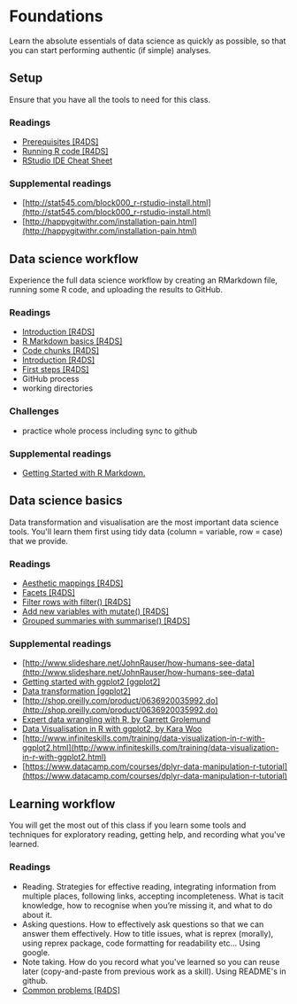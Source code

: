 <!-- Generated automatically from index.yaml. Do not edit by hand -->
# Foundations

Learn the absolute essentials of data science as quickly as possible, so that you can start performing authentic (if simple) analyses.

## Setup

Ensure that you have all the tools to need for this class.

### Readings

* [Prerequisites [R4DS]](http://r4ds.had.co.nz/introduction.html#prerequisites)
* [Running R code [R4DS]](http://r4ds.had.co.nz/introduction.html#running-r-code)
* [RStudio IDE Cheat Sheet](https://www.rstudio.com/wp-content/uploads/2016/01/rstudio-IDE-cheatsheet.pdf)

### Supplemental readings

* [http://stat545.com/block000_r-rstudio-install.html](http://stat545.com/block000_r-rstudio-install.html)
* [http://happygitwithr.com/installation-pain.html](http://happygitwithr.com/installation-pain.html)

## Data science workflow

Experience the full data science workflow by creating an RMarkdown file, running some R code, and uploading the results to GitHub.

### Readings

* [Introduction [R4DS]](http://r4ds.had.co.nz/r-markdown.html#introduction-18)
* [R Markdown basics [R4DS]](http://r4ds.had.co.nz/r-markdown.html#r-markdown-basics)
* [Code chunks [R4DS]](http://r4ds.had.co.nz/r-markdown.html#code-chunks)
* [Introduction [R4DS]](http://r4ds.had.co.nz/data-visualisation.html#introduction-1)
* [First steps [R4DS]](http://r4ds.had.co.nz/data-visualisation.html#first-steps)
* GitHub process
* working directories

### Challenges

* practice whole process including sync to github

### Supplemental readings

* [Getting Started with R Markdown.](https://www.rstudio.com/resources/webinars/getting-started-with-r-markdown/)

## Data science basics

Data transformation and visualisation are the most important data science tools. You'll learn them first using tidy data (column = variable, row = case) that we provide.

### Readings

* [Aesthetic mappings [R4DS]](http://r4ds.had.co.nz/data-visualisation.html#aesthetic-mappings)
* [Facets [R4DS]](http://r4ds.had.co.nz/data-visualisation.html#facets)
* [Filter rows with filter() [R4DS]](http://r4ds.had.co.nz/transform.html#filter-rows-with-filter)
* [Add new variables with mutate() [R4DS]](http://r4ds.had.co.nz/transform.html#add-new-variables-with-mutate)
* [Grouped summaries with summarise() [R4DS]](http://r4ds.had.co.nz/transform.html#grouped-summaries-with-summarise)

### Supplemental readings

* [http://www.slideshare.net/JohnRauser/how-humans-see-data](http://www.slideshare.net/JohnRauser/how-humans-see-data)
* [Getting started with ggplot2 [ggplot2]](http://link.springer.com.ezproxy.stanford.edu/chapter/10.1007/978-3-319-24277-4_2)
* [Data transformation [ggplot2]](http://link.springer.com.ezproxy.stanford.edu/chapter/10.1007/978-3-319-24277-4_10)
* [http://shop.oreilly.com/product/0636920035992.do](http://shop.oreilly.com/product/0636920035992.do)
* [Expert data wrangling with R, by Garrett Grolemund](http://proquest.safaribooksonline.com.ezproxy.stanford.eduvideo/programming/r/9781491917046)
* [Data Visualisation in R with ggplot2, by Kara Woo](http://proquest.safaribooksonline.com.ezproxy.stanford.eduvideo/programming/r/9781491963661)
* [http://www.infiniteskills.com/training/data-visualization-in-r-with-ggplot2.html](http://www.infiniteskills.com/training/data-visualization-in-r-with-ggplot2.html)
* [https://www.datacamp.com/courses/dplyr-data-manipulation-r-tutorial](https://www.datacamp.com/courses/dplyr-data-manipulation-r-tutorial)

## Learning workflow

You will get the most out of this class if you learn some tools and techniques for exploratory reading, getting help, and recording what you've learned.

### Readings

* Reading. Strategies for effective reading, integrating information from multiple places, following links, accepting incompleteness. What is tacit knowledge, how to recognise when you’re missing it, and what to do about it.
* Asking questions. How to effectively ask questions so that we can answer them effectively. How to title issues, what is reprex (morally), using reprex package, code formatting for readability etc... Using google.
* Note taking. How do you record what you've learned so you can reuse later (copy-and-paste from previous work as a skill). Using README's in github.
* [Common problems [R4DS]](http://r4ds.had.co.nz/data-visualisation.html#common-problems)

